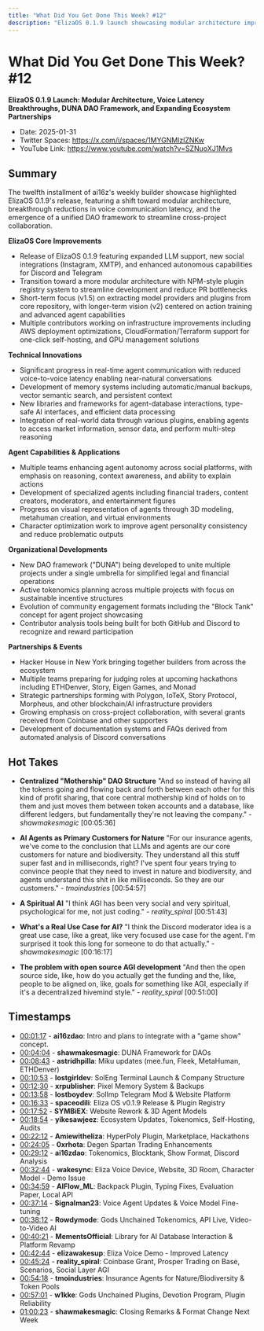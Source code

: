```yaml
---
title: "What Did You Get Done This Week? #12"
description: "ElizaOS 0.1.9 launch showcasing modular architecture improvements, breakthroughs in agent voice communication latency, the introduction of DUNA DAO framework, and expanding ecosystem partnerships across AI and blockchain projects."
---
```


# What Did You Get Done This Week? #12

**ElizaOS 0.1.9 Launch: Modular Architecture, Voice Latency Breakthroughs, DUNA DAO Framework, and Expanding Ecosystem Partnerships**

- Date: 2025-01-31
- Twitter Spaces: https://x.com/i/spaces/1MYGNMlzlZNKw
- YouTube Link: https://www.youtube.com/watch?v=SZNuoXJ1Mvs


## Summary

The twelfth installment of ai16z's weekly builder showcase highlighted ElizaOS 0.1.9's release, featuring a shift toward modular architecture, breakthrough reductions in voice communication latency, and the emergence of a unified DAO framework to streamline cross-project collaboration.

**ElizaOS Core Improvements**
* Release of ElizaOS 0.1.9 featuring expanded LLM support, new social integrations (Instagram, XMTP), and enhanced autonomous capabilities for Discord and Telegram
* Transition toward a more modular architecture with NPM-style plugin registry system to streamline development and reduce PR bottlenecks
* Short-term focus (v1.5) on extracting model providers and plugins from core repository, with longer-term vision (v2) centered on action training and advanced agent capabilities
* Multiple contributors working on infrastructure improvements including AWS deployment optimizations, CloudFormation/Terraform support for one-click self-hosting, and GPU management solutions

**Technical Innovations**
* Significant progress in real-time agent communication with reduced voice-to-voice latency enabling near-natural conversations
* Development of memory systems including automatic/manual backups, vector semantic search, and persistent context
* New libraries and frameworks for agent-database interactions, type-safe AI interfaces, and efficient data processing
* Integration of real-world data through various plugins, enabling agents to access market information, sensor data, and perform multi-step reasoning

**Agent Capabilities & Applications**
* Multiple teams enhancing agent autonomy across social platforms, with emphasis on reasoning, context awareness, and ability to explain actions
* Development of specialized agents including financial traders, content creators, moderators, and entertainment figures
* Progress on visual representation of agents through 3D modeling, metahuman creation, and virtual environments
* Character optimization work to improve agent personality consistency and reduce problematic outputs

**Organizational Developments**
* New DAO framework ("DUNA") being developed to unite multiple projects under a single umbrella for simplified legal and financial operations
* Active tokenomics planning across multiple projects with focus on sustainable incentive structures
* Evolution of community engagement formats including the "Block Tank" concept for agent project showcasing
* Contributor analysis tools being built for both GitHub and Discord to recognize and reward participation

**Partnerships & Events**
* Hacker House in New York bringing together builders from across the ecosystem
* Multiple teams preparing for judging roles at upcoming hackathons including ETHDenver, Story, Eigen Games, and Monad
* Strategic partnerships forming with Polygon, IoTeX, Story Protocol, Morpheus, and other blockchain/AI infrastructure providers
* Growing emphasis on cross-project collaboration, with several grants received from Coinbase and other supporters
* Development of documentation systems and FAQs derived from automated analysis of Discord conversations


## Hot Takes

- **Centralized "Mothership" DAO Structure**
 "And so instead of having all the tokens going and flowing back and forth between each other for this kind of profit sharing, that core central mothership kind of holds on to them and just moves them between token accounts and a database, like different ledgers, but fundamentally they're not leaving the company." - *shawmakesmagic* [00:05:36]

- **AI Agents as Primary Customers for Nature**
 "For our insurance agents, we've come to the conclusion that LLMs and agents are our core customers for nature and biodiversity. They understand all this stuff super fast and in milliseconds, right? I've spent four years trying to convince people that they need to invest in nature and biodiversity, and agents understand this shit in like milliseconds. So they are our customers." - *tmoindustries* [00:54:57]

- **A Spiritual AI**
 "I think AGI has been very social and very spiritual, psychological for me, not just coding." - *reality_spiral* [00:51:43]

- **What's a Real Use Case for AI?**
 "I think the Discord moderator idea is a great use case, like a great, like very focused use case for the agent. I'm surprised it took this long for someone to do that actually." - *shawmakesmagic* [00:16:17]

- **The problem with open source AGI development**
 "And then the open source side, like, how do you actually get the funding and the, like, people to be aligned on, like, goals for something like AGI, especially if it's a decentralized hivemind style." - *reality_spiral* [00:51:00]


## Timestamps

- [00:01:17](https://www.youtube.com/watch?v=SZNuoXJ1Mvs&t=77) - **ai16zdao**: Intro and plans to integrate with a "game show" concept.
- [00:04:04](https://www.youtube.com/watch?v=SZNuoXJ1Mvs&t=244) - **shawmakesmagic**: DUNA Framework for DAOs
- [00:08:43](https://www.youtube.com/watch?v=SZNuoXJ1Mvs&t=523) - **astridhpilla**: Miku updates (mee.fun, Fleek, MetaHuman, ETHDenver)
- [00:10:53](https://www.youtube.com/watch?v=SZNuoXJ1Mvs&t=653) - **lostgirldev**: SolEng Terminal Launch & Company Structure
- [00:12:30](https://www.youtube.com/watch?v=SZNuoXJ1Mvs&t=750) - **xrpublisher**: Pixel Memory System & Backups
- [00:13:58](https://www.youtube.com/watch?v=SZNuoXJ1Mvs&t=838) - **lostboydev**: SolImp Telegram Mod & Website Platform
- [00:16:33](https://www.youtube.com/watch?v=SZNuoXJ1Mvs&t=993) - **spaceodili**: Eliza OS v0.1.9 Release & Plugin Registry
- [00:17:52](https://www.youtube.com/watch?v=SZNuoXJ1Mvs&t=1072) - **SYMBiEX**: Website Rework & 3D Agent Models
- [00:18:54](https://www.youtube.com/watch?v=SZNuoXJ1Mvs&t=1134) - **yikesawjeez**: Ecosystem Updates, Tokenomics, Self-Hosting, Audits
- [00:22:12](https://www.youtube.com/watch?v=SZNuoXJ1Mvs&t=1332) - **Amiewitheliza**: HyperPoly Plugin, Marketplace, Hackathons
- [00:24:05](https://www.youtube.com/watch?v=SZNuoXJ1Mvs&t=1445) - **0xrhota**: Degen Spartan Trading Enhancements
- [00:29:12](https://www.youtube.com/watch?v=SZNuoXJ1Mvs&t=1752) - **ai16zdao**: Tokenomics, Blocktank, Show Format, Discord Analysis
- [00:32:44](https://www.youtube.com/watch?v=SZNuoXJ1Mvs&t=1964) - **wakesync**: Eliza Voice Device, Website, 3D Room, Character Model - Demo Issue
- [00:34:59](https://www.youtube.com/watch?v=SZNuoXJ1Mvs&t=2099) - **AIFlow_ML**: Backpack Plugin, Typing Fixes, Evaluation Paper, Local API
- [00:37:14](https://www.youtube.com/watch?v=SZNuoXJ1Mvs&t=2234) - **Signalman23**: Voice Agent Updates & Voice Model Fine-tuning
- [00:38:12](https://www.youtube.com/watch?v=SZNuoXJ1Mvs&t=2292) - **Rowdymode**: Gods Unchained Tokenomics, API Live, Video-to-Video AI
- [00:40:21](https://www.youtube.com/watch?v=SZNuoXJ1Mvs&t=2421) - **MementsOfficial**: Library for AI Database Interaction & Platform Revamp
- [00:42:44](https://www.youtube.com/watch?v=SZNuoXJ1Mvs&t=2564) - **elizawakesup**: Eliza Voice Demo - Improved Latency
- [00:45:24](https://www.youtube.com/watch?v=SZNuoXJ1Mvs&t=2724) - **reality_spiral**: Coinbase Grant, Prosper Trading on Base, Scenarios, Social Layer AGI
- [00:54:18](https://www.youtube.com/watch?v=SZNuoXJ1Mvs&t=3258) - **tmoindustries**: Insurance Agents for Nature/Biodiversity & Token Pools
- [00:57:01](https://www.youtube.com/watch?v=SZNuoXJ1Mvs&t=3421) - **w1kke**: Gods Unchained Plugins, Devotion Program, Plugin Reliability
- [01:00:23](https://www.youtube.com/watch?v=SZNuoXJ1Mvs&t=3623) - **shawmakesmagic**: Closing Remarks & Format Change Next Week
